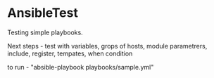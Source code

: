 # AnsibleTest

Testing simple playbooks.

Next steps - test with variables, grops of hosts, module parametrers, include, register, tempates, when condition

to run - "absible-playbook playbooks/sample.yml"
